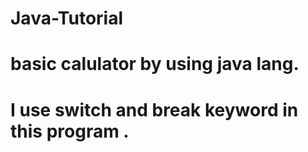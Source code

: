 # Java-Tutorial
# basic calulator by using java lang.
# I use switch and break keyword in this program . 
